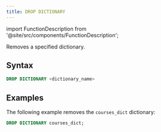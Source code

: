 ```yaml
---
title: DROP DICTIONARY
---
```

import FunctionDescription from '@site/src/components/FunctionDescription';

<FunctionDescription description="Introduced or updated: v1.2.636"/>

Removes a specified dictionary. 

## Syntax

```sql
DROP DICTIONARY <dictionary_name>
```

## Examples

The following example removes the `courses_dict` dictionary:

```sql
DROP DICTIONARY courses_dict;
```